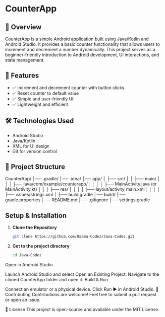 # CounterApp

## 📱 Overview
CounterApp is a simple Android application built using Java/Kotlin and Android Studio. It provides a basic counter functionality that allows users to increment and decrement a number dynamically. This project serves as a beginner-friendly introduction to Android development, UI interactions, and state management.

## 🚀 Features
- ✅ Increment and decrement counter with button clicks
- ✅ Reset counter to default value
- ✅ Simple and user-friendly UI
- ✅ Lightweight and efficient

## 🛠️ Technologies Used
- Android Studio
- Java/Kotlin
- XML for UI design
- Git for version control

## 📂 Project Structure
CounterApp/ │── .gradle/ │── .idea/ │── app/ │ ├── src/ │ │ ├── main/ │ │ │ ├── java/com/example/counterapp/ │ │ │ │ ├── MainActivity.java (or MainActivity.kt) │ │ │ ├── res/ │ │ │ │ ├── layout/activity_main.xml │ │ │ │ ├── values/strings.xml │ ├── build.gradle │── build/ │── gradle.properties │── README.md │── .gitignore │── settings.gradle

## Setup & Installation
1. **Clone the Repository**
   ```sh
   git clone https://github.com/Usama-Codez/Java-Codez.git

1. **Get to the project directory**
   ```sh
   cd Java-Codez
Open in Android Studio

Launch Android Studio and select Open an Existing Project.
Navigate to the cloned CounterApp folder and open it.
Build & Run

Connect an emulator or a physical device.
Click Run ▶️ in Android Studio.
🤝 Contributing
Contributions are welcome! Feel free to submit a pull request or open an issue.

📜 License
This project is open-source and available under the MIT License.

